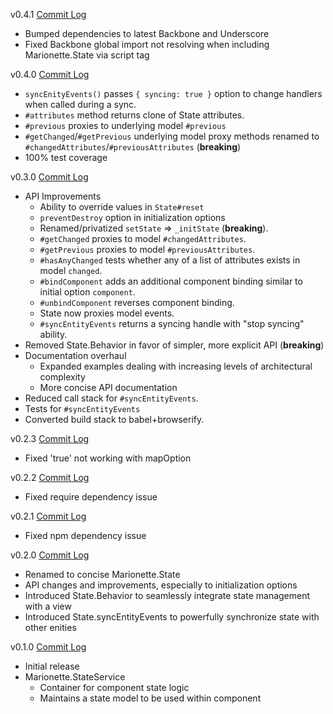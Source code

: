 v0.4.1 [Commit Log](https://github.com/Squareknot/marionette.state/compare/v0.4.0...v0.4.1)

- Bumped dependencies to latest Backbone and Underscore
- Fixed Backbone global import not resolving when including Marionette.State via script tag

v0.4.0 [Commit Log](https://github.com/Squareknot/marionette.state/compare/v0.3.0...v0.4.0)

- `syncEnityEvents()` passes `{ syncing: true }` option to change handlers when called during a sync.
- `#attributes` method returns clone of State attributes.
- `#previous` proxies to underlying model `#previous`
- `#getChanged`/`#getPrevious` underlying model proxy methods renamed to `#changedAttributes`/`#previousAttributes` (**breaking**)
- 100% test coverage

v0.3.0 [Commit Log](https://github.com/Squareknot/marionette.state/compare/v0.2.3...v0.3.0)

- API Improvements
  - Ability to override values in `State#reset`
  - `preventDestroy` option in initialization options
  - Renamed/privatized `setState` => `_initState` (**breaking**).
  - `#getChanged` proxies to model `#changedAttributes`.
  - `#getPrevious` proxies to model `#previousAttributes`.
  - `#hasAnyChanged` tests whether any of a list of attributes exists in model `changed`.
  - `#bindComponent` adds an additional component binding similar to initial option `component`.
  - `#unbindComponent` reverses component binding.
  - State now proxies model events.
  - `#syncEntityEvents` returns a syncing handle with "stop syncing" ability.
- Removed State.Behavior in favor of simpler, more explicit API (**breaking**)
- Documentation overhaul
  - Expanded examples dealing with increasing levels of architectural complexity
  - More concise API documentation
- Reduced call stack for `#syncEntityEvents`.
- Tests for `#syncEntityEvents`
- Converted build stack to babel+browserify.

v0.2.3 [Commit Log](https://github.com/Squareknot/marionette.state/compare/v0.2.2...v0.2.3)

- Fixed 'true' not working with mapOption

v0.2.2 [Commit Log](https://github.com/Squareknot/marionette.state/compare/v0.2.1...v0.2.2)

- Fixed require dependency issue

v0.2.1 [Commit Log](https://github.com/Squareknot/marionette.state/compare/v0.2.0...v0.2.1)

- Fixed npm dependency issue

v0.2.0 [Commit Log](https://github.com/Squareknot/marionette.state/compare/v0.1.0...v0.2.0)

- Renamed to concise Marionette.State
- API changes and improvements, especially to initialization options
- Introduced State.Behavior to seamlessly integrate state management with a view
- Introduced State.syncEntityEvents to powerfully synchronize state with other enities

v0.1.0 [Commit Log](https://github.com/Squareknot/marionette.state/commits/v0.1.0)

- Initial release
- Marionette.StateService
  - Container for component state logic
  - Maintains a state model to be used within component
